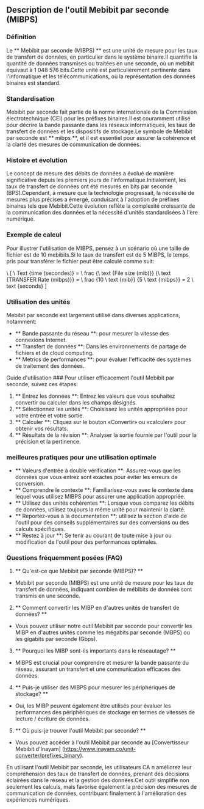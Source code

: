 ## Description de l'outil Mebibit par seconde (MIBPS)

### Définition
Le ** Mebibit par seconde (MIBPS) ** est une unité de mesure pour les taux de transfert de données, en particulier dans le système binaire.Il quantifie la quantité de données transmises ou traitées en une seconde, où un mebibit équivaut à 1 048 576 bits.Cette unité est particulièrement pertinente dans l'informatique et les télécommunications, où la représentation des données binaires est standard.

### Standardisation
Mebibit par seconde fait partie de la norme internationale de la Commission électrotechnique (CEI) pour les préfixes binaires.Il est couramment utilisé pour décrire la bande passante dans les réseaux informatiques, les taux de transfert de données et les dispositifs de stockage.Le symbole de Mebibit par seconde est ** mibps **, et il est essentiel pour assurer la cohérence et la clarté des mesures de communication de données.

### Histoire et évolution
Le concept de mesure des débits de données a évolué de manière significative depuis les premiers jours de l'informatique.Initialement, les taux de transfert de données ont été mesurés en bits par seconde (BPS).Cependant, à mesure que la technologie progressait, la nécessité de mesures plus précises a émergé, conduisant à l'adoption de préfixes binaires tels que Mebibit.Cette évolution reflète la complexité croissante de la communication des données et la nécessité d'unités standardisées à l'ère numérique.

### Exemple de calcul
Pour illustrer l'utilisation de MIBPS, pensez à un scénario où une taille de fichier est de 10 mebibits.Si le taux de transfert est de 5 MIBPS, le temps pris pour transférer le fichier peut être calculé comme suit:

\ [
\ Text {time (secondes)} = \ frac {\ text {File size (mib)}} {\ text {TRANSFER Rate (mibps)}} = \ frac {10 \ text {mib}} {5 \ text {mibps}} = 2 \ text {seconds}
\]

### Utilisation des unités
Mebibit par seconde est largement utilisé dans diverses applications, notamment:
- ** Bande passante du réseau **: pour mesurer la vitesse des connexions Internet.
- ** Transfert de données **: Dans les environnements de partage de fichiers et de cloud computing.
- ** Metrics de performances **: pour évaluer l'efficacité des systèmes de traitement des données.

Guide d'utilisation ###
Pour utiliser efficacement l'outil Mebibit par seconde, suivez ces étapes:
1. ** Entrez les données **: Entrez les valeurs que vous souhaitez convertir ou calculer dans les champs désignés.
2. ** Sélectionnez les unités **: Choisissez les unités appropriées pour votre entrée et votre sortie.
3. ** Calculer **: Cliquez sur le bouton «Convertir» ou «calculer» pour obtenir vos résultats.
4. ** Résultats de la révision **: Analyser la sortie fournie par l'outil pour la précision et la pertinence.

### meilleures pratiques pour une utilisation optimale
- ** Valeurs d'entrée à double vérification **: Assurez-vous que les données que vous entrez sont exactes pour éviter les erreurs de conversion.
- ** Comprendre le contexte **: Familiarisez-vous avec le contexte dans lequel vous utilisez MIBPS pour assurer une application appropriée.
- ** Utilisez des unités cohérentes **: Lorsque vous comparez les débits de données, utilisez toujours la même unité pour maintenir la clarté.
- ** Reportez-vous à la documentation **: utilisez la section d'aide de l'outil pour des conseils supplémentaires sur des conversions ou des calculs spécifiques.
- ** Restez à jour **: Se tenir au courant de toute mise à jour ou modification de l'outil pour des performances optimales.

### Questions fréquemment posées (FAQ)

1. ** Qu'est-ce que Mebibit par seconde (MIBPS)? **
- Mebibit par seconde (MIBPS) est une unité de mesure pour les taux de transfert de données, indiquant combien de mébibits de données sont transmis en une seconde.

2. ** Comment convertir les MIBP en d'autres unités de transfert de données? **
- Vous pouvez utiliser notre outil Mebibit par seconde pour convertir les MIBP en d'autres unités comme les mégabits par seconde (MBPS) ou les gigabits par seconde (Gbps).

3. ** Pourquoi les MIBP sont-ils importants dans le réseautage? **
- MIBPS est crucial pour comprendre et mesurer la bande passante du réseau, assurant un transfert et une communication efficaces des données.

4. ** Puis-je utiliser des MIBPS pour mesurer les périphériques de stockage? **
- Oui, les MIBP peuvent également être utilisés pour évaluer les performances des périphériques de stockage en termes de vitesses de lecture / écriture de données.

5. ** Où puis-je trouver l'outil Mebibit par seconde? **
- Vous pouvez accéder à l'outil Mebibit par seconde au [Convertisseur Mebibit d'Inayam] (https://www.inayam.co/unit-converter/prefixes_binary).

En utilisant l'outil Mebibit par seconde, les utilisateurs CA n améliorez leur compréhension des taux de transfert de données, prenant des décisions éclairées dans le réseau et la gestion des données.Cet outil simplifie non seulement les calculs, mais favorise également la précision des mesures de communication de données, contribuant finalement à l'amélioration des expériences numériques.